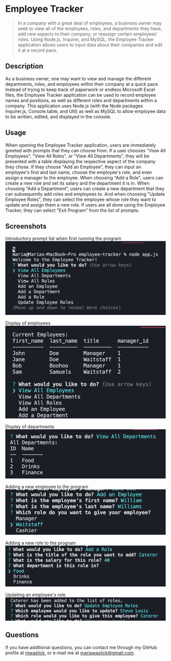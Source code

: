 # Employee Tracker

> In a company with a great deal of employees, a business owner may seek to view all of the employees, roles, and departments they have, add new aspects to their company, or reassign certain employees' roles. Using Node.js, Inquirer, and MySQL, the Employee Tracker application allows users to input data about their companies and edit it at a record pace.

## Description

As a business owner, one may want to view and manage the different departments, roles, and employees within their company at a quick pace. Instead of trying to keep track of paperwork or endless Microsoft Excel files, the Employee Tracker application can be used to record employee names and positions, as well as different roles and departments within a company. This application uses Node.js (with the Node packages Inquirer.js, Console.table, and Util) as well as MySQL to allow employee data to be written, edited, and displayed in the console.

## Usage

When opening the Employee Tracker application, users are immediately greeted with prompts that they can choose from. If a user chooses "View All Employees", "View All Roles", or "View All Departments", they will be presented with a table displaying the respective aspect of the company they chose. If they choose "Add an Employee", they can input an employee's first and last name, choose the employee's role, and even assign a manager to the employee. When choosing "Add a Role", users can create a new role and set its salary and the department it is in. When choosing "Add a Department", users can create a new department that they can subsequently add roles and employees to. And when choosing "Update Employee Roles", they can select the employee whose role they want to update and assign them a new role. If users are all done using the Employee Tracker, they can select "Exit Program" from the list of prompts.

## Screenshots

Introductory prompt list when first running the program
![Screenshot of when the program is first run and showing prompts of what to do](./screenshots/intro.png)

Display of employees
![Table of employees displayed by the program](./screenshots/employees.png)

Display of departments
![Table of departments displayed by the program](./screenshots/departments.png)

Adding a new employee to the program
![Screenshot of someone adding an employee, inputting their name, ID, and role](./screenshots/addemployee.png)

Adding a new role to the program
![Screenshot of someone adding a role, inputting its salary and department](./screenshots/addrole.png)

Updating an employee's role
![Screenshot of someone updating an employee's role](./screenshots/updateemployee.png)

## Questions

If you have additional questions, you can contact me through my GitHub profile at [mwaslick](https://github.com/mwaslick), or e-mail me at mariawaslick@gmail.com.
